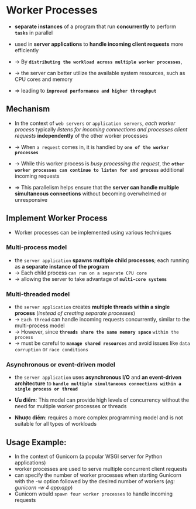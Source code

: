 # Worker Processes
* **separate instances** of a program that run **concurrently** to perform **`tasks`** in parallel

* used in **server applications** to **handle incoming client requests** more efficiently
* -> By **`distributing the workload across multiple worker processes`**,
* -> the server can better utilize the available system resources, such as CPU cores and memory
* => leading to **`improved performance and higher throughput`**

## Mechanism
* In the context of `web servers` or `application servers`, _each worker process_ typically _listens for incoming connections and processes client requests_ **independently** of the other worker processes

* -> When `a request` comes in, it is handled by **`one of the worker processes`**
* -> While this worker process is _busy processing the request_, the **`other worker processes can continue to listen for and process`** additional incoming requests

* => This parallelism helps ensure that the **server can handle multiple simultaneous connections** without becoming overwhelmed or unresponsive

## Implement Worker Process
* Worker processes can be implemented using various techniques

### Multi-process model
* the `server application` **spawns multiple child processes**; each running as **a separate instance of the program**
* -> Each child process `can run on a separate CPU core`
* ->  allowing the server to take advantage of **`multi-core systems`**

### Multi-threaded model
* the `server application` creates **multiple threads within a single process** (_instead of creating separate processes_)
* -> `Each thread` can handle incoming requests concurrently, similar to the multi-process model
* -> However, since **`threads share the same memory space`** `within the process`
* -> must be careful to **`manage shared resources`** and avoid issues like `data corruption` or `race conditions`

### Asynchronous or event-driven model
* the `server application` uses **asynchronous I/O** and **an event-driven architecture** to **`handle multiple simultaneous connections within a single process or thread`**    

* **Ưu điểm**: This model can provide high levels of concurrency without the need for multiple worker processes or threads
* **Nhược điểm**: requires a more complex programming model and is not suitable for all types of workloads

## Usage Example:
* In the context of Gunicorn (a popular WSGI server for Python applications)
* worker processes are used to serve multiple concurrent client requests
* can specify the number of worker processes when starting Gunicorn with the -w option followed by the desired number of workers (_eg: gunicorn -w 4 app:app_)
* Gunicorn would `spawn four worker processes` to handle incoming requests


